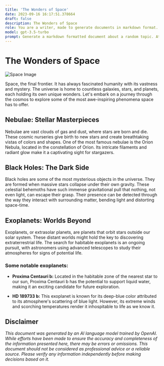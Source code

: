 ```yaml
---
title: 'The Wonders of Space'
date: 2023-09-16 16:17:51.378664
draft: false
description: The Wonders of Space
role: You are a writer, made to generate documents in markdown format. It is very important that all of the documents you generate are in valid markdown format.
model: gpt-3.5-turbo
prompt: Generate a markdown formatted document about a random topic. At the bottom, include a disclaimer explaining that the document was generated by you. The first line of the document should be the title. Make sure that the entire document is in proper markdown format, using a mix of various tags to make the document visually appealing.
---
```


# The Wonders of Space

![Space Image](https://www.example.com/images/space.jpg)

Space, the final frontier. It has always fascinated humanity with its vastness and mystery. The universe is home to countless galaxies, stars, and planets, each holding its own unique wonders. Let's embark on a journey through the cosmos to explore some of the most awe-inspiring phenomena space has to offer.

## Nebulae: Stellar Masterpieces

Nebulae are vast clouds of gas and dust, where stars are born and die. These cosmic nurseries give birth to new stars and create breathtaking vistas of colors and shapes. One of the most famous nebulae is the Orion Nebula, located in the constellation of Orion. Its intricate filaments and radiant glow make it a captivating sight for stargazers.

## Black Holes: The Dark Side

Black holes are some of the most mysterious objects in the universe. They are formed when massive stars collapse under their own gravity. These celestial behemoths have such immense gravitational pull that nothing, not even light, can escape their grasp. Their presence can be detected through the way they interact with surrounding matter, bending light and distorting space-time.

## Exoplanets: Worlds Beyond

Exoplanets, or extrasolar planets, are planets that orbit stars outside our solar system. These distant worlds might hold the key to discovering extraterrestrial life. The search for habitable exoplanets is an ongoing pursuit, with astronomers using advanced telescopes to study their atmospheres for signs of potential life.

### Some notable exoplanets:

- **Proxima Centauri b:** Located in the habitable zone of the nearest star to our sun, Proxima Centauri b has the potential to support liquid water, making it an exciting candidate for future exploration.

- **HD 189733 b:** This exoplanet is known for its deep-blue color attributed to its atmosphere's scattering of blue light. However, its extreme winds and scorching temperatures render it inhospitable to life as we know it.

## Disclaimer

*This document was generated by an AI language model trained by OpenAI. While efforts have been made to ensure the accuracy and completeness of the information presented here, there may be errors or omissions. This document should not be considered as professional advice or a reliable source. Please verify any information independently before making decisions based on it.*